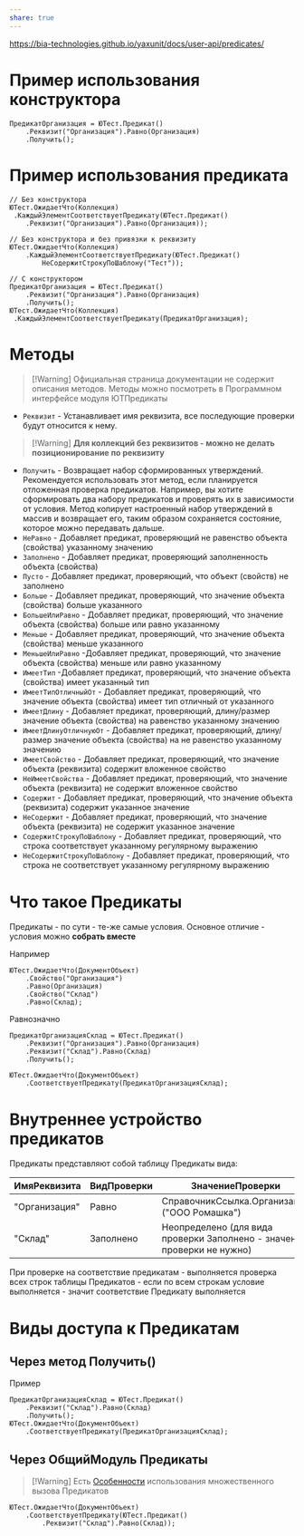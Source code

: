 ```yaml
---
share: true
---
```


https://bia-technologies.github.io/yaxunit/docs/user-api/predicates/
# Пример использования конструктора
```bsl
ПредикатОрганизация = ЮТест.Предикат()
	.Реквизит("Организация").Равно(Организация)
	.Получить();
```
# Пример использования предиката
```bsl
// Без конструктора
ЮТест.ОжидаетЧто(Коллекция)
 .КаждыйЭлементСоответствуетПредикату(ЮТест.Предикат()
	.Реквизит("Организация").Равно(Организация));

// Без конструктора и без привязки к реквизиту
ЮТест.ОжидаетЧто(Коллекция)
	.КаждыйЭлементСоответствуетПредикату(ЮТест.Предикат()
		НеСодержитСтрокуПоШаблону("Тест"));

// С конструктором
ПредикатОрганизация = ЮТест.Предикат()
	.Реквизит("Организация").Равно(Организация)
	.Получить();
ЮТест.ОжидаетЧто(Коллекция)
 .КаждыйЭлементСоответствуетПредикату(ПредикатОрганизация);
```
# Методы
> [!Warning] Официальная страница документации не содержит описания методов. Методы можно посмотреть в Программном интерфейсе модуля ЮТПредикаты
- `Реквизит` - Устанавливает имя реквизита, все последующие проверки будут относится к нему. 
> [!Warning] **Для коллекций без реквизитов - можно не делать позиционирование по реквизиту**
- `Получить` - Возвращает набор сформированных утверждений.  Рекомендуется использовать этот метод, если планируется отложенная проверка предикатов. Например, вы хотите сформировать два набору предикатов и проверять их в зависимости от условия. Метод копирует настроенный набор утверждений в массив и возвращает его, таким образом сохраняется состояние, которое можно передавать дальше.
- `НеРавно` - Добавляет предикат, проверяющий не равенство объекта (свойства) указанному значению
- `Заполнено` - Добавляет предикат, проверяющий заполненность объекта (свойства)
- `Пусто` - Добавляет предикат, проверяющий, что объект (свойств) не заполнено
- `Больше` - Добавляет предикат, проверяющий, что значение объекта (свойства) больше указанного
- `БольшеИлиРавно` - Добавляет предикат, проверяющий, что значение объекта (свойства) больше или равно указанному
- `Меньше` - Добавляет предикат, проверяющий, что значение объекта (свойства) меньше указанного
- `МеньшеИлиРавно` -Добавляет предикат, проверяющий, что значение объекта (свойства) меньше или равно указанному
- `ИмеетТип` -Добавляет предикат, проверяющий, что значение объекта (свойства) имеет указанный тип
- `ИмеетТипОтличныйОт` - Добавляет предикат, проверяющий, что значение объекта (свойства) имеет тип отличный от указанного
- `ИмеетДлину` - Добавляет предикат, проверяющий, длину/размер значение объекта (свойства) на равенство указанному значению
- `ИмеетДлинуОтличнуюОт` - Добавляет предикат, проверяющий, длину/размер значение объекта (свойства) на не равенство указанному значению
- `ИмеетСвойство` - Добавляет предикат, проверяющий, что значение объекта (реквизита) содержит вложенное свойство
- `НеИмеетСвойства` - Добавляет предикат, проверяющий, что значение объекта (реквизита) не содержит вложенное свойство
- `Содержит` - Добавляет предикат, проверяющий, что значение объекта (реквизита) содержит указанное значение
- `НеСодержит` - Добавляет предикат, проверяющий, что значение объекта (реквизита) не содержит указанное значение
- `СодержитСтрокуПоШаблону` - Добавляет предикат, проверяющий, что строка соответствует указанному регулярному выражению
- `НеСодержитСтрокуПоШаблону` - Добавляет предикат, проверяющий, что строка не соответствует указанному регулярному выражению
# Что такое Предикаты
Предикаты - по сути - те-же самые условия. Основное отличие - условия можно **собрать вместе**

Например
```bsl
ЮТест.ОжидаетЧто(ДокументОбъект)
	.Свойство("Организация")
	.Равно(Организация)
	.Свойство("Склад")
	.Равно(Склад);
```

Равнозначно
```bsl
ПредикатОрганизацияСклад = ЮТест.Предикат()
	.Реквизит("Организация").Равно(Организация)
	.Реквизит("Склад").Равно(Склад)
	.Получить();

ЮТест.ОжидаетЧто(ДокументОбъект)
	.СоответствуетПредикату(ПредикатОрганизацияСклад);
```
# Внутреннее устройство предикатов
Предикаты представляют собой таблицу Предикаты вида:

| ИмяРеквизита | ВидПроверки | ЗначениеПроверки |
| ---- | ---- | ---- |
| "Организация" | Равно | СправочникСсылка.Организации ("ООО Ромашка") |
| "Склад" | Заполнено | Неопределено (для вида проверки Заполнено - значение проверки не нужно) |

При проверке на соответствие предикатам - выполняется проверка всех строк таблицы Предикатов - если по всем строкам условие выполняется - значит соответствие Предикату выполняется
# Виды доступа к Предикатам
## Через метод Получить()
Пример
```bsl
ПредикатОрганизацияСклад = ЮТест.Предикат()
	.Реквизит("Склад").Равно(Склад)
	.Получить();
ЮТест.ОжидаетЧто(ДокументОбъект)
	.СоответствуетПредикату(ПредикатОрганизацияСклад);
```
## Через ОбщийМодуль Предикаты
> [!Warning] Есть [Особенности](https://bia-technologies.github.io/yaxunit/docs/user-api/predicates/#особенности) использования множественного вызова Предикатов
```bsl
ЮТест.ОжидаетЧто(ДокументОбъект)
	.СоответствуетПредикату(ЮТест.Предикат()
		.Реквизит("Склад").Равно(Склад));
```
